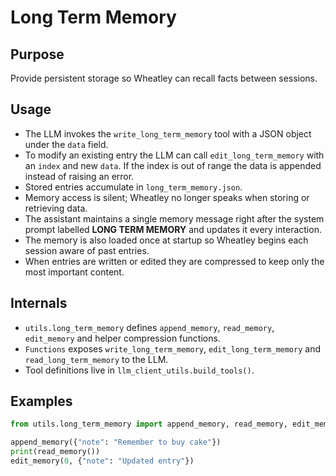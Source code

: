 # Long Term Memory

## Purpose
Provide persistent storage so Wheatley can recall facts between sessions.

## Usage
- The LLM invokes the `write_long_term_memory` tool with a JSON object under the `data` field.
- To modify an existing entry the LLM can call `edit_long_term_memory` with an `index` and new `data`.
  If the index is out of range the data is appended instead of raising an error.
- Stored entries accumulate in `long_term_memory.json`.
- Memory access is silent; Wheatley no longer speaks when storing or retrieving data.
- The assistant maintains a single memory message right after the system prompt labelled **LONG TERM MEMORY** and updates it every interaction.
- The memory is also loaded once at startup so Wheatley begins each session aware of past entries.
- When entries are written or edited they are compressed to keep only the most important content.

## Internals
- `utils.long_term_memory` defines `append_memory`, `read_memory`, `edit_memory` and helper compression functions.
- `Functions` exposes `write_long_term_memory`, `edit_long_term_memory` and `read_long_term_memory` to the LLM.
- Tool definitions live in `llm_client_utils.build_tools()`.

## Examples
```python
from utils.long_term_memory import append_memory, read_memory, edit_memory

append_memory({"note": "Remember to buy cake"})
print(read_memory())
edit_memory(0, {"note": "Updated entry"})
```
